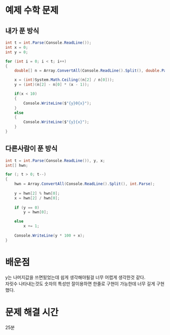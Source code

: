 # 예제 수학 문제

## 내가 푼 방식
``` cs
int t = int.Parse(Console.ReadLine());
int x = 0;
int y = 0;

for (int i = 0; i < t; i++)
{
    double[] n = Array.ConvertAll(Console.ReadLine().Split(), double.Parse);

    x = (int)System.Math.Ceiling((n[2] / n[0]));
    y = (int)(n[2] - n[0] * (x - 1));

    if(x < 10)
    {
        Console.WriteLine($"{y}0{x}");
    }
    else
    {
        Console.WriteLine($"{y}{x}");
    }
}

```

## 다른사람이 푼 방식
``` cs
int t = int.Parse(Console.ReadLine()), y, x;
int[] hwn;

for (; t > 0; t--)
{
    hwn = Array.ConvertAll(Console.ReadLine().Split(), int.Parse);
    
    y = hwn[2] % hwn[0];
    x = hwn[2] / hwn[0];
    
    if (y == 0)
        y = hwn[0];

    else
        x += 1;
    
    Console.WriteLine(y * 100 + x);
}
```

# 배운점
y는 나머지값을 쓰면됬었는데 쉽게 생각해야될걸 너무 어렵게 생각한것 같다.  
자릿수 나타내는것도 숫자의 특성만 잘이용하면 한줄로 구현이 가능한데 너무 길게 구현했다.  

 
# 문제 해결 시간
25분